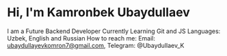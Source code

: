 # Hi, I'm Kamronbek Ubaydullaev
I am a Future Backend Developer
Currently Learning Git and JS
Languages: Uzbek, English and Russian
How to reach me: Email: ubaydullayevkomron7@gmail.com, Telegram: @Ubaydullaev_K

